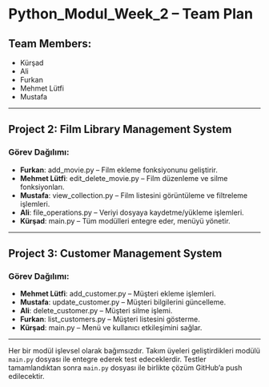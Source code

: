 # Python_Modul_Week_2 – Team Plan

## Team Members:
- Kürşad
- Ali
- Furkan
- Mehmet Lütfi
- Mustafa

---

## Project 2: Film Library Management System

### Görev Dağılımı:
- **Furkan**: add_movie.py – Film ekleme fonksiyonunu geliştirir.
- **Mehmet Lütfi**: edit_delete_movie.py – Film düzenleme ve silme fonksiyonları.
- **Mustafa**: view_collection.py – Film listesini görüntüleme ve filtreleme işlemleri.
- **Ali**: file_operations.py – Veriyi dosyaya kaydetme/yükleme işlemleri.
- **Kürşad**: main.py – Tüm modülleri entegre eder, menüyü yönetir.

---

## Project 3: Customer Management System

### Görev Dağılımı:
- **Mehmet Lütfi**: add_customer.py – Müşteri ekleme işlemleri.
- **Mustafa**: update_customer.py – Müşteri bilgilerini güncelleme.
- **Ali**: delete_customer.py – Müşteri silme işlemi.
- **Furkan**: list_customers.py – Müşteri listesini gösterme.
- **Kürşad**: main.py – Menü ve kullanıcı etkileşimini sağlar.

---

Her bir modül işlevsel olarak bağımsızdır. Takım üyeleri geliştirdikleri modülü `main.py` dosyası ile entegre ederek test edeceklerdir. Testler tamamlandıktan sonra `main.py` dosyası ile birlikte çözüm GitHub’a push edilecektir.
